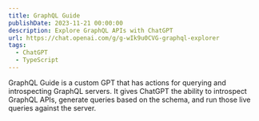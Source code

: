 ```yaml
---
title: GraphQL Guide
publishDate: 2023-11-21 00:00:00
description: Explore GraphQL APIs with ChatGPT
url: https://chat.openai.com/g/g-wIk9u0CVG-graphql-explorer
tags:
  - ChatGPT
  - TypeScript
---
```


GraphQL Guide is a custom GPT that has actions for querying and introspecting
GraphQL servers. It gives ChatGPT the ability to introspect GraphQL APIs,
generate queries based on the schema, and run those live queries against the
server.
